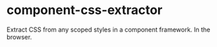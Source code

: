 # component-css-extractor
Extract CSS from any scoped styles in a component framework. In the browser.
